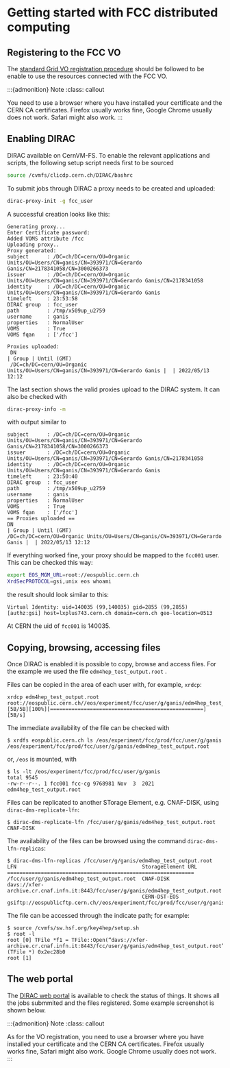 # Getting started with FCC distributed computing

## Registering to the FCC VO

The [standard Grid VO registration procedure][signup]
should be followed to be enable to use the resources connected with the FCC VO.

:::{admonition} Note
:class: callout

You need to use a browser where you have installed your certificate and the CERN
CA certificates. Firefox usually works fine, Google Chrome usually does not
work. Safari might also work.
:::

[signup]: https://voms2.cern.ch:8443/voms/fcc/aup/sign.action

## Enabling DIRAC

DIRAC available on CernVM-FS. To enable the relevant applications and scripts, the
following setup script needs first to be sourced

```bash
source /cvmfs/clicdp.cern.ch/DIRAC/bashrc
```

To submit jobs through DIRAC a proxy needs to be created and uploaded:

```bash
dirac-proxy-init -g fcc_user
```
A successful creation looks like this:
```
Generating proxy...
Enter Certificate password:
Added VOMS attribute /fcc
Uploading proxy..
Proxy generated:
subject      : /DC=ch/DC=cern/OU=Organic Units/OU=Users/CN=ganis/CN=393971/CN=Gerardo Ganis/CN=2178341058/CN=3000266373
issuer       : /DC=ch/DC=cern/OU=Organic Units/OU=Users/CN=ganis/CN=393971/CN=Gerardo Ganis/CN=2178341058
identity     : /DC=ch/DC=cern/OU=Organic Units/OU=Users/CN=ganis/CN=393971/CN=Gerardo Ganis
timeleft     : 23:53:58
DIRAC group  : fcc_user
path         : /tmp/x509up_u2759
username     : ganis
properties   : NormalUser
VOMS         : True
VOMS fqan    : ['/fcc']

Proxies uploaded:
 DN                                                                           | Group | Until (GMT)
 /DC=ch/DC=cern/OU=Organic Units/OU=Users/CN=ganis/CN=393971/CN=Gerardo Ganis |  | 2022/05/13 12:12
```
The last section shows the valid proxies upload to the DIRAC system. It can also be checked with
```bash
dirac-proxy-info -m
```
with output similar to
```
subject      : /DC=ch/DC=cern/OU=Organic Units/OU=Users/CN=ganis/CN=393971/CN=Gerardo Ganis/CN=2178341058/CN=3000266373
issuer       : /DC=ch/DC=cern/OU=Organic Units/OU=Users/CN=ganis/CN=393971/CN=Gerardo Ganis/CN=2178341058
identity     : /DC=ch/DC=cern/OU=Organic Units/OU=Users/CN=ganis/CN=393971/CN=Gerardo Ganis
timeleft     : 23:50:40
DIRAC group  : fcc_user
path         : /tmp/x509up_u2759
username     : ganis
properties   : NormalUser
VOMS         : True
VOMS fqan    : ['/fcc']
== Proxies uploaded ==
DN                                                                           | Group | Until (GMT)
/DC=ch/DC=cern/OU=Organic Units/OU=Users/CN=ganis/CN=393971/CN=Gerardo Ganis |  | 2022/05/13 12:12
```

If everything worked fine, your proxy should be mapped to the `fcc001` user. This can be checked this way:

```bash
export EOS_MGM_URL=root://eospublic.cern.ch
XrdSecPROTOCOL=gsi,unix eos whoami
```
the result should look similar to this:
```
Virtual Identity: uid=140035 (99,140035) gid=2855 (99,2855) [authz:gsi] host=lxplus743.cern.ch domain=cern.ch geo-location=0513
```

At CERN the uid of `fcc001` is 140035.

## Copying, browsing, accessing files

Once DIRAC is enabled it is possible to copy, browse and access files.
For the example we used the file `edm4hep_test_output.root` .

Files can be copied in the area of each user with, for example, `xrdcp`:
```
xrdcp edm4hep_test_output.root root://eospublic.cern.ch//eos/experiment/fcc/user/g/ganis/edm4hep_test_output.root
[5B/5B][100%][==================================================][5B/s]

```
The immediate availability of the file can be checked with 
```
$ xrdfs eospublic.cern.ch ls /eos/experiment/fcc/prod/fcc/user/g/ganis
/eos/experiment/fcc/prod/fcc/user/g/ganis/edm4hep_test_output.root
```
or, `/eos` is mounted, with
```
$ ls -lt /eos/experiment/fcc/prod/fcc/user/g/ganis
total 9545
-rw-r--r--. 1 fcc001 fcc-cg 9768981 Nov  3  2021 edm4hep_test_output.root
```
Files can be replicated to another STorage Element, e.g. CNAF-DISK, using
`dirac-dms-replicate-lfn`:
```
$ dirac-dms-replicate-lfn /fcc/user/g/ganis/edm4hep_test_output.root CNAF-DISK
```

The availability of the files can be browsed using the command `dirac-dms-lfn-replicas`:

```
$ dirac-dms-lfn-replicas /fcc/user/g/ganis/edm4hep_test_output.root
LFN                                         StorageElement URL
=============================================================
/fcc/user/g/ganis/edm4hep_test_output.root 	CNAF-DISK      	davs://xfer-archive.cr.cnaf.infn.it:8443/fcc/user/g/ganis/edm4hep_test_output.root
                                           	CERN-DST-EOS   	gsiftp://eospublicftp.cern.ch//eos/experiment/fcc/prod/fcc/user/g/ganis/edm4hep_test_output.root
```

The file can be accessed through the indicate path; for example:
```
$ source /cvmfs/sw.hsf.org/key4hep/setup.sh
$ root -l
root [0] TFile *f1 = TFile::Open(“davs://xfer-archive.cr.cnaf.infn.it:8443/fcc/user/g/ganis/edm4hep_test_output.root”)
(TFile *) 0x2ec28b0
root [1] 
``` 

## The web portal

The [DIRAC web portal][diracweb] is available to check the status of things. It shows all the jobs submmited and the
files registered. Some example screenshot is shown below.


:::{admonition} Note
:class: callout

As for the VO registration, you need to use a browser where you have installed
your certificate and the CERN CA certificates. Firefox usually works fine, Safari might also work. Google Chrome usually does not work. 
:::

[diracweb]: https://voilcdiracwebapp2.cern.ch/DIRAC/?view=tabs&theme=Crisp&url_state=1|*DIRAC.JobMonitor.classes.JobMonitor
